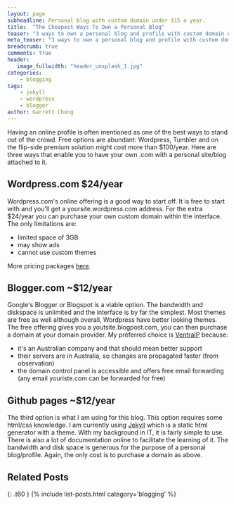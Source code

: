 ```yaml
---
layout: page
subheadline: Personal blog with custom domain under $15 a year.
title:  "The Cheapest Ways To Own a Personal Blog"
teaser: "3 ways to own a personal blog and profile with custom domain under $15 a year."
meta_teaser: "3 ways to own a personal blog and profile with custom domain under $15 a year."
breadcrumb: true
comments: true
header:
   image_fullwidth: "header_unsplash_1.jpg"
categories:
    - blogging
tags:
    - jekyll
    - wordpress
    - blogger
author: Garrett Chung
---
```

Having an online profile is often mentioned as one of the best ways to stand out of the crowd. Free options are abundant: Wordpress, Tumbler and on the flip-side premium solution might cost more than $100/year. Here are three ways that enable you to have your own .com with a personal site/blog attached to it.

## Wordpress.com $24/year
Wordpress.com's online offering is a good way to start off. It is free to start with and you'll get a yoursite.wordpress.com address. For the extra $24/year you can purchase your own custom domain within the interface.
The only limitations are:

* limited space of 3GB
* may show ads
* cannot use custom themes

More pricing packages [here][1].

## Blogger.com ~$12/year
Google's Blogger or Blogspot is a viable option. The bandwidth and diskspace is unlimited and the interface is by far the simplest. Most themes are free as well although overall, Wordpress have better looking themes. The free offering gives you a youtsite.blogpost.com, you can then purchase a domain at your domain provider. My preferred choice is [VentraIP][2] because:

* it's an Australian company and that should mean better support
* their servers are in Australia, so changes are propagated faster (from observation)
* the domain control panel is accessible and offers free email forwarding (any email youriste.com can be forwarded for free)


## Github pages ~$12/year
The third option is what I am using for this blog. This option requires some html/css knowledge. I am currently using [Jekyll][3] which is a static html generator with a theme. With my background in IT, it is fairly simple to use. There is also a lot of documentation online to facilitate the learning of it. The bandwidth and disk space is generous for the purpose of a personal blog/profile. Again, the only cost is to purchase a domain as above.


## Related Posts
{: .t60 }
{% include list-posts.html category='blogging' %}

[1]: https://store.wordpress.com/plans/
[2]: https://ventraip.com.au/
[3]: http://jekyllrb.com/
